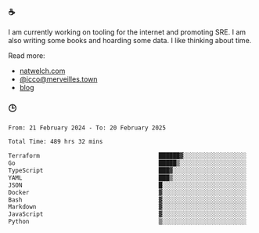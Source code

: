 ### ☕

I am currently working on tooling for the internet and promoting SRE. I am also writing some books and hoarding some data. I like thinking about time. 

Read more:

 - [natwelch.com](https://natwelch.com)
 - [@icco@merveilles.town](https://merveilles.town/@icco)
 - [blog](https://writing.natwelch.com)

### 🕒

<!--START_SECTION:waka-->

```txt
From: 21 February 2024 - To: 20 February 2025

Total Time: 489 hrs 32 mins

Terraform                                  ██████▓░░░░░░░░░░░░░░░░░░   26.39 %
Go                                         █████▒░░░░░░░░░░░░░░░░░░░   21.00 %
TypeScript                                 ███▓░░░░░░░░░░░░░░░░░░░░░   15.13 %
YAML                                       ███▒░░░░░░░░░░░░░░░░░░░░░   13.04 %
JSON                                       █░░░░░░░░░░░░░░░░░░░░░░░░   04.55 %
Docker                                     ▓░░░░░░░░░░░░░░░░░░░░░░░░   03.00 %
Bash                                       ▓░░░░░░░░░░░░░░░░░░░░░░░░   02.92 %
Markdown                                   ▓░░░░░░░░░░░░░░░░░░░░░░░░   02.22 %
JavaScript                                 ▓░░░░░░░░░░░░░░░░░░░░░░░░   02.06 %
Python                                     ▒░░░░░░░░░░░░░░░░░░░░░░░░   01.56 %
```

<!--END_SECTION:waka-->
